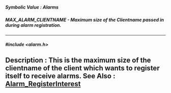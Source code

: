 ##### Symbolic Value : Alarms
##### MAX_ALARM_CLIENTNAME - Maximum size of the Clientname passed in during alarm registration.
---
##### #include <alarm.h>
**Description :**
This is the maximum size of the clientname of the client which wants to 
register itself to receive alarms.
**See Also :**
[Alarm_RegisterInterest](D:/md_files/Alarm_RegisterInterest.md)
---
